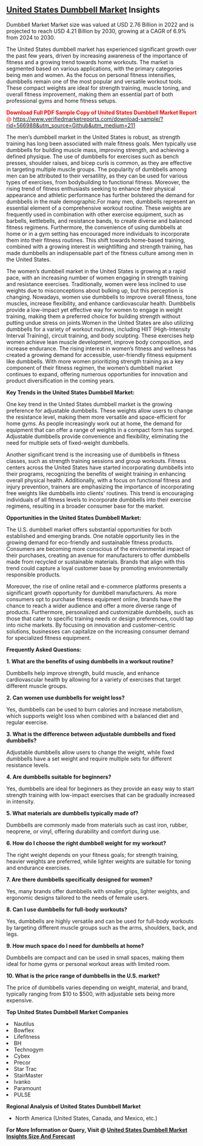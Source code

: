 <h2><a href="https://www.verifiedmarketreports.com/download-sample/?rid=566988&amp;utm_source=Github&amp;utm_medium=211" target="_blank">United States Dumbbell Market</a> Insights</h2><p>Dumbbell Market Market size was valued at USD 2.76 Billion in 2022 and is projected to reach USD 4.21 Billion by 2030, growing at a CAGR of 6.9% from 2024 to 2030.</p><p><p>The United States dumbbell market has experienced significant growth over the past few years, driven by increasing awareness of the importance of fitness and a growing trend towards home workouts. The market is segmented based on various applications, with the primary categories being men and women. As the focus on personal fitness intensifies, dumbbells remain one of the most popular and versatile workout tools. These compact weights are ideal for strength training, muscle toning, and overall fitness improvement, making them an essential part of both professional gyms and home fitness setups. <p><span class=""><span style="color: #ff0000;"><strong>Download Full PDF Sample Copy of United States Dumbbell Market Report</strong> @ </span><a href="https://www.verifiedmarketreports.com/download-sample/?rid=566988&amp;utm_source=Github&amp;utm_medium=211" target="_blank">https://www.verifiedmarketreports.com/download-sample/?rid=566988&amp;utm_source=Github&amp;utm_medium=211</a></span></p></p><p>The men’s dumbbell market in the United States is robust, as strength training has long been associated with male fitness goals. Men typically use dumbbells for building muscle mass, improving strength, and achieving a defined physique. The use of dumbbells for exercises such as bench presses, shoulder raises, and bicep curls is common, as they are effective in targeting multiple muscle groups. The popularity of dumbbells among men can be attributed to their versatility, as they can be used for various types of exercises, from bodybuilding to functional fitness. Moreover, the rising trend of fitness enthusiasts seeking to enhance their physical appearance and athletic performance has further bolstered the demand for dumbbells in the male demographic.For many men, dumbbells represent an essential element of a comprehensive workout routine. These weights are frequently used in combination with other exercise equipment, such as barbells, kettlebells, and resistance bands, to create diverse and balanced fitness regimens. Furthermore, the convenience of using dumbbells at home or in a gym setting has encouraged more individuals to incorporate them into their fitness routines. This shift towards home-based training, combined with a growing interest in weightlifting and strength training, has made dumbbells an indispensable part of the fitness culture among men in the United States.</p><p>The women’s dumbbell market in the United States is growing at a rapid pace, with an increasing number of women engaging in strength training and resistance exercises. Traditionally, women were less inclined to use weights due to misconceptions about bulking up, but this perception is changing. Nowadays, women use dumbbells to improve overall fitness, tone muscles, increase flexibility, and enhance cardiovascular health. Dumbbells provide a low-impact yet effective way for women to engage in weight training, making them a preferred choice for building strength without putting undue stress on joints.Women in the United States are also utilizing dumbbells for a variety of workout routines, including HIIT (High-Intensity Interval Training), circuit training, and body sculpting. These exercises help women achieve lean muscle development, improve body composition, and increase endurance. The rising interest in women’s fitness and wellness has created a growing demand for accessible, user-friendly fitness equipment like dumbbells. With more women prioritizing strength training as a key component of their fitness regimen, the women’s dumbbell market continues to expand, offering numerous opportunities for innovation and product diversification in the coming years.</p><p><strong>Key Trends in the United States Dumbbell Market:</strong></p><p>One key trend in the United States dumbbell market is the growing preference for adjustable dumbbells. These weights allow users to change the resistance level, making them more versatile and space-efficient for home gyms. As people increasingly work out at home, the demand for equipment that can offer a range of weights in a compact form has surged. Adjustable dumbbells provide convenience and flexibility, eliminating the need for multiple sets of fixed-weight dumbbells.</p><p>Another significant trend is the increasing use of dumbbells in fitness classes, such as strength training sessions and group workouts. Fitness centers across the United States have started incorporating dumbbells into their programs, recognizing the benefits of weight training in enhancing overall physical health. Additionally, with a focus on functional fitness and injury prevention, trainers are emphasizing the importance of incorporating free weights like dumbbells into clients' routines. This trend is encouraging individuals of all fitness levels to incorporate dumbbells into their exercise regimens, resulting in a broader consumer base for the market.</p><p><strong>Opportunities in the United States Dumbbell Market:</strong></p><p>The U.S. dumbbell market offers substantial opportunities for both established and emerging brands. One notable opportunity lies in the growing demand for eco-friendly and sustainable fitness products. Consumers are becoming more conscious of the environmental impact of their purchases, creating an avenue for manufacturers to offer dumbbells made from recycled or sustainable materials. Brands that align with this trend could capture a loyal customer base by promoting environmentally responsible products.</p><p>Moreover, the rise of online retail and e-commerce platforms presents a significant growth opportunity for dumbbell manufacturers. As more consumers opt to purchase fitness equipment online, brands have the chance to reach a wider audience and offer a more diverse range of products. Furthermore, personalized and customizable dumbbells, such as those that cater to specific training needs or design preferences, could tap into niche markets. By focusing on innovation and customer-centric solutions, businesses can capitalize on the increasing consumer demand for specialized fitness equipment.</p><p><strong>Frequently Asked Questions:</strong></p><p><strong>1. What are the benefits of using dumbbells in a workout routine?</strong></p><p>Dumbbells help improve strength, build muscle, and enhance cardiovascular health by allowing for a variety of exercises that target different muscle groups.</p><p><strong>2. Can women use dumbbells for weight loss?</strong></p><p>Yes, dumbbells can be used to burn calories and increase metabolism, which supports weight loss when combined with a balanced diet and regular exercise.</p><p><strong>3. What is the difference between adjustable dumbbells and fixed dumbbells?</strong></p><p>Adjustable dumbbells allow users to change the weight, while fixed dumbbells have a set weight and require multiple sets for different resistance levels.</p><p><strong>4. Are dumbbells suitable for beginners?</strong></p><p>Yes, dumbbells are ideal for beginners as they provide an easy way to start strength training with low-impact exercises that can be gradually increased in intensity.</p><p><strong>5. What materials are dumbbells typically made of?</strong></p><p>Dumbbells are commonly made from materials such as cast iron, rubber, neoprene, or vinyl, offering durability and comfort during use.</p><p><strong>6. How do I choose the right dumbbell weight for my workout?</strong></p><p>The right weight depends on your fitness goals; for strength training, heavier weights are preferred, while lighter weights are suitable for toning and endurance exercises.</p><p><strong>7. Are there dumbbells specifically designed for women?</strong></p><p>Yes, many brands offer dumbbells with smaller grips, lighter weights, and ergonomic designs tailored to the needs of female users.</p><p><strong>8. Can I use dumbbells for full-body workouts?</strong></p><p>Yes, dumbbells are highly versatile and can be used for full-body workouts by targeting different muscle groups such as the arms, shoulders, back, and legs.</p><p><strong>9. How much space do I need for dumbbells at home?</strong></p><p>Dumbbells are compact and can be used in small spaces, making them ideal for home gyms or personal workout areas with limited room.</p><p><strong>10. What is the price range of dumbbells in the U.S. market?</strong></p><p>The price of dumbbells varies depending on weight, material, and brand, typically ranging from $10 to $500, with adjustable sets being more expensive.</p></p><p><strong>Top United States Dumbbell Market Companies</strong></p><div data-test-id=""><p><li>Nautilus</li><li> Bowflex</li><li> Lifefitness</li><li> BH</li><li> Technogym</li><li> Cybex</li><li> Precor</li><li> Star Trac</li><li> StairMaster</li><li> Ivanko</li><li> Paramount</li><li> PULSE</li></p><div><strong>Regional Analysis of&nbsp;United States Dumbbell Market</strong></div><ul><li dir="ltr"><p dir="ltr">North America&nbsp;(United States, Canada, and Mexico, etc.)</p></li></ul><p><strong>For More Information or Query, Visit @&nbsp;</strong><strong><a href="https://www.verifiedmarketreports.com/product/dumbbell-market-size-and-forecast/?utm_source=Github&amp;utm_medium=211" target="_blank">United States Dumbbell Market Insights Size And Forecast</a></strong></p></div>
